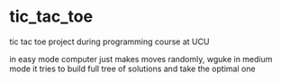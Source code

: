 # tic_tac_toe

tic tac toe project during programming course at UCU

in easy mode computer just makes moves randomly, wguke in medium mode it tries to build full tree of solutions and take the optimal one
